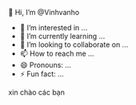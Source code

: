  👋 Hi, I’m @Vinhvanho
- 👀 I’m interested in ...
- 🌱 I’m currently learning ...
- 💞️ I’m looking to collaborate on ...
- 📫 How to reach me ...
- 😄 Pronouns: ...
- ⚡ Fun fact: ...

<!---
Vinhvanho/Vinhvanho is a ✨ special ✨ repository because its `README.md` (this file) appears on your GitHub profile.
You can click the Preview link to take a look at your changes.
--->
xin chào các bạn
